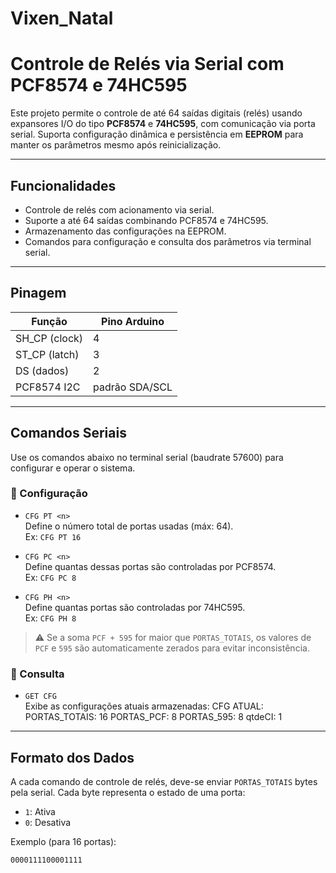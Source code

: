 # Vixen_Natal

# Controle de Relés via Serial com PCF8574 e 74HC595

Este projeto permite o controle de até 64 saídas digitais (relés) usando expansores I/O do tipo **PCF8574** e **74HC595**, com comunicação via porta serial. Suporta configuração dinâmica e persistência em **EEPROM** para manter os parâmetros mesmo após reinicialização.

---

## Funcionalidades

- Controle de relés com acionamento via serial.
- Suporte a até 64 saídas combinando PCF8574 e 74HC595.
- Armazenamento das configurações na EEPROM.
- Comandos para configuração e consulta dos parâmetros via terminal serial.

---

## Pinagem

| Função       | Pino Arduino |
|--------------|--------------|
| SH_CP (clock) | 4            |
| ST_CP (latch) | 3            |
| DS (dados)    | 2            |
| PCF8574 I2C   | padrão SDA/SCL |

---

## Comandos Seriais

Use os comandos abaixo no terminal serial (baudrate 57600) para configurar e operar o sistema.

### 📌 Configuração

- `CFG PT <n>`  
  Define o número total de portas usadas (máx: 64).  
  Ex: `CFG PT 16`

- `CFG PC <n>`  
  Define quantas dessas portas são controladas por PCF8574.  
  Ex: `CFG PC 8`

- `CFG PH <n>`  
  Define quantas portas são controladas por 74HC595.  
  Ex: `CFG PH 8`

> ⚠️ Se a soma `PCF + 595` for maior que `PORTAS_TOTAIS`, os valores de `PCF` e `595` são automaticamente zerados para evitar inconsistência.

### 🔎 Consulta

- `GET CFG`  
  Exibe as configurações atuais armazenadas:
  CFG ATUAL:
  PORTAS_TOTAIS: 16
  PORTAS_PCF: 8
  PORTAS_595: 8
  qtdeCI: 1

---

## Formato dos Dados

A cada comando de controle de relés, deve-se enviar `PORTAS_TOTAIS` bytes pela serial. Cada byte representa o estado de uma porta:

- `1`: Ativa
- `0`: Desativa

Exemplo (para 16 portas):
```plaintext
0000111100001111

